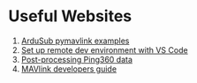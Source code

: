 # Useful Websites

1. [ArduSub pymavlink examples](https://www.ardusub.com/developers/pymavlink.html)
2. [Set up remote dev environment with VS Code](https://code.visualstudio.com/docs/remote/ssh)
3. [Post-processing Ping360 data](https://discuss.bluerobotics.com/t/access-ping360-data-for-post-processing-python/10416/2)
4. [MAVlink developers guide](https://mavlink.io/en/messages/common.html)